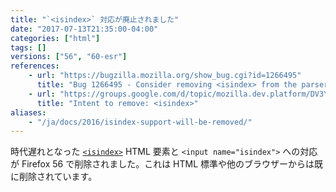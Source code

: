 ```yaml
---
title: "`<isindex>` 対応が廃止されました"
date: "2017-07-13T21:35:00-04:00"
categories: ["html"]
tags: []
versions: ["56", "60-esr"]
references:
    - url: "https://bugzilla.mozilla.org/show_bug.cgi?id=1266495"
      title: "Bug 1266495 - Consider removing <isindex> from the parser and form submission [tor 18914]"
    - url: "https://groups.google.com/d/topic/mozilla.dev.platform/DV3YBf7wI3M/discussion"
      title: "Intent to remove: <isindex>"
aliases:
    - "/ja/docs/2016/isindex-support-will-be-removed/"
---
```

時代遅れとなった [`<isindex>`](https://developer.mozilla.org/docs/Web/HTML/Element/isindex) HTML 要素と `<input name="isindex">` への対応が Firefox 56 で削除されました。これは HTML 標準や他のブラウザーからは既に削除されています。
